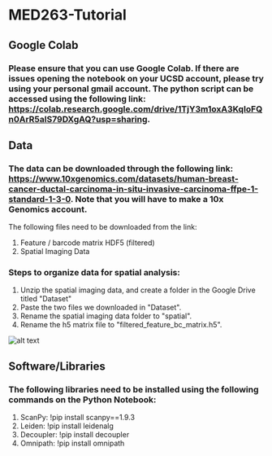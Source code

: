 # MED263-Tutorial

## Google Colab
### Please ensure that you can use Google Colab. If there are issues opening the notebook on your UCSD account, please try using your personal gmail account. The python script can be accessed using the following link: https://colab.research.google.com/drive/1TjY3m1oxA3KqIoFQn0ArR5alS79DXgAQ?usp=sharing.

## Data 
### The data can be downloaded through the following link: https://www.10xgenomics.com/datasets/human-breast-cancer-ductal-carcinoma-in-situ-invasive-carcinoma-ffpe-1-standard-1-3-0. Note that you will have to make a 10x Genomics account. 
The following files need to be downloaded from the link: 
1. Feature / barcode matrix HDF5 (filtered)
2. Spatial Imaging Data

### Steps to organize data for spatial analysis:
1. Unzip the spatial imaging data, and create a folder in the Google Drive titled "Dataset"
2. Paste the two files we downloaded in "Dataset". 
3. Rename the spatial imaging data folder to "spatial".
4. Rename the h5 matrix file to "filtered_feature_bc_matrix.h5".

![alt text](https://i.ibb.co/KLbV3r8/fold.png)

## Software/Libraries 
### The following libraries need to be installed using the following commands on the Python Notebook:
1. ScanPy: !pip install scanpy==1.9.3
2. Leiden: !pip install leidenalg
3. Decoupler: !pip install decoupler
4. Omnipath: !pip install omnipath
